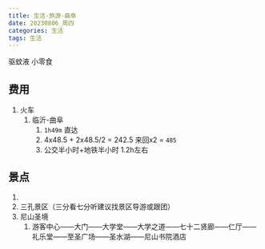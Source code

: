 ```yaml
---
title: 生活-旅游-曲阜
date: 20230806_周四
categories: 生活
tags: 生活
---
```



 驱蚊液 小零食

## 费用

1. 火车 
	1. 临沂-曲阜 
		1. `1h49m` 直达 
		2. 4x48.5 + 2x48.5/2 = 242.5 来回x2 = `485`
		3. 公交半小时+地铁半小时 1.2h左右

## 景点
1. 
2. 三孔景区（三分看七分听建议找景区导游或跟团）
3. 尼山圣境
	1. 游客中心——大门——大学堂——大学之道——七十二贤廊——仁厅——礼乐堂——至圣广场——圣水湖——尼山书院酒店